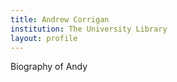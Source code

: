 ```yaml
---
title: Andrew Corrigan
institution: The University Library
layout: profile
---
```

Biography of Andy